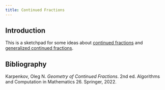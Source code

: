 ```yaml
---
title: Continued Fractions
---
```


## Introduction

This is a sketchpad for some ideas about [continued fractions](https://en.wikipedia.org/wiki/Continued_fraction) and [generalized continued fractions](https://en.wikipedia.org/wiki/Generalized_continued_fraction).

## Bibliography

Karpenkov, Oleg N. _Geometry of Continued Fractions_. 2nd ed. Algorithms and Computation in Mathematics 26. Springer, 2022.

